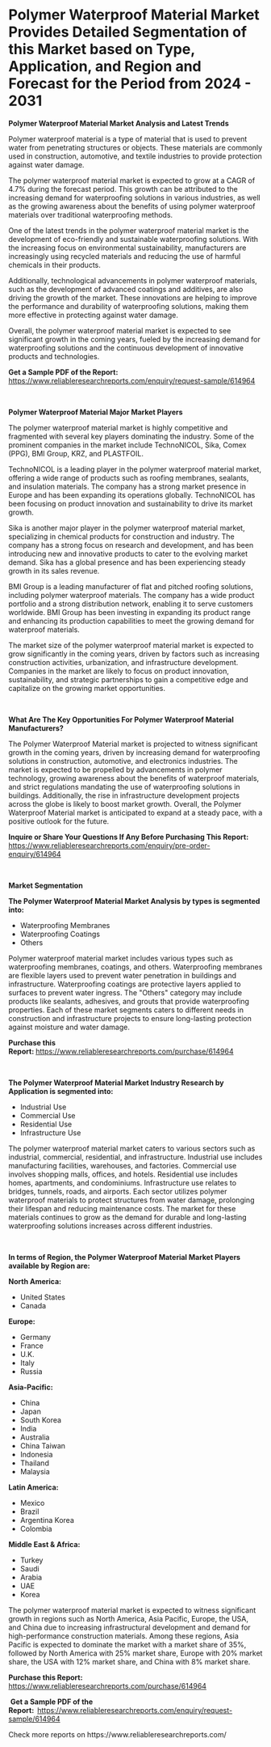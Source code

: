 <p><h1>Polymer Waterproof Material Market Provides Detailed Segmentation of this Market based on Type, Application, and Region and Forecast for the Period from 2024 - 2031</h1></p><p><strong>Polymer Waterproof Material Market Analysis and Latest Trends</strong></p>
<p><p>Polymer waterproof material is a type of material that is used to prevent water from penetrating structures or objects. These materials are commonly used in construction, automotive, and textile industries to provide protection against water damage.</p><p>The polymer waterproof material market is expected to grow at a CAGR of 4.7% during the forecast period. This growth can be attributed to the increasing demand for waterproofing solutions in various industries, as well as the growing awareness about the benefits of using polymer waterproof materials over traditional waterproofing methods.</p><p>One of the latest trends in the polymer waterproof material market is the development of eco-friendly and sustainable waterproofing solutions. With the increasing focus on environmental sustainability, manufacturers are increasingly using recycled materials and reducing the use of harmful chemicals in their products.</p><p>Additionally, technological advancements in polymer waterproof materials, such as the development of advanced coatings and additives, are also driving the growth of the market. These innovations are helping to improve the performance and durability of waterproofing solutions, making them more effective in protecting against water damage.</p><p>Overall, the polymer waterproof material market is expected to see significant growth in the coming years, fueled by the increasing demand for waterproofing solutions and the continuous development of innovative products and technologies.</p></p>
<p><strong>Get a Sample PDF of the Report:&nbsp;</strong> <a href="https://www.reliableresearchreports.com/enquiry/request-sample/614964">https://www.reliableresearchreports.com/enquiry/request-sample/614964</a></p>
<p>&nbsp;</p>
<p><strong>Polymer Waterproof Material Major Market Players</strong></p>
<p><p>The polymer waterproof material market is highly competitive and fragmented with several key players dominating the industry. Some of the prominent companies in the market include TechnoNICOL, Sika, Comex (PPG), BMI Group, KRZ, and PLASTFOIL.</p><p>TechnoNICOL is a leading player in the polymer waterproof material market, offering a wide range of products such as roofing membranes, sealants, and insulation materials. The company has a strong market presence in Europe and has been expanding its operations globally. TechnoNICOL has been focusing on product innovation and sustainability to drive its market growth. </p><p>Sika is another major player in the polymer waterproof material market, specializing in chemical products for construction and industry. The company has a strong focus on research and development, and has been introducing new and innovative products to cater to the evolving market demand. Sika has a global presence and has been experiencing steady growth in its sales revenue.</p><p>BMI Group is a leading manufacturer of flat and pitched roofing solutions, including polymer waterproof materials. The company has a wide product portfolio and a strong distribution network, enabling it to serve customers worldwide. BMI Group has been investing in expanding its product range and enhancing its production capabilities to meet the growing demand for waterproof materials.</p><p>The market size of the polymer waterproof material market is expected to grow significantly in the coming years, driven by factors such as increasing construction activities, urbanization, and infrastructure development. Companies in the market are likely to focus on product innovation, sustainability, and strategic partnerships to gain a competitive edge and capitalize on the growing market opportunities.</p></p>
<p>&nbsp;</p>
<p><strong>What Are The Key Opportunities For Polymer Waterproof Material Manufacturers?</strong></p>
<p><p>The Polymer Waterproof Material market is projected to witness significant growth in the coming years, driven by increasing demand for waterproofing solutions in construction, automotive, and electronics industries. The market is expected to be propelled by advancements in polymer technology, growing awareness about the benefits of waterproof materials, and strict regulations mandating the use of waterproofing solutions in buildings. Additionally, the rise in infrastructure development projects across the globe is likely to boost market growth. Overall, the Polymer Waterproof Material market is anticipated to expand at a steady pace, with a positive outlook for the future.</p></p>
<p><strong>Inquire or Share Your Questions If Any Before Purchasing This Report:</strong> <a href="https://www.reliableresearchreports.com/enquiry/pre-order-enquiry/614964">https://www.reliableresearchreports.com/enquiry/pre-order-enquiry/614964</a></p>
<p>&nbsp;</p>
<p><strong>Market Segmentation</strong></p>
<p><strong>The Polymer Waterproof Material Market Analysis by types is segmented into:</strong></p>
<p><ul><li>Waterproofing Membranes</li><li>Waterproofing Coatings</li><li>Others</li></ul></p>
<p><p>Polymer waterproof material market includes various types such as waterproofing membranes, coatings, and others. Waterproofing membranes are flexible layers used to prevent water penetration in buildings and infrastructure. Waterproofing coatings are protective layers applied to surfaces to prevent water ingress. The "Others" category may include products like sealants, adhesives, and grouts that provide waterproofing properties. Each of these market segments caters to different needs in construction and infrastructure projects to ensure long-lasting protection against moisture and water damage.</p></p>
<p><strong>Purchase this Report:&nbsp;</strong><a href="https://www.reliableresearchreports.com/purchase/614964">https://www.reliableresearchreports.com/purchase/614964</a></p>
<p>&nbsp;</p>
<p><strong>The Polymer Waterproof Material Market Industry Research by Application is segmented into:</strong></p>
<p><ul><li>Industrial Use</li><li>Commercial Use</li><li>Residential Use</li><li>Infrastructure Use</li></ul></p>
<p><p>The polymer waterproof material market caters to various sectors such as industrial, commercial, residential, and infrastructure. Industrial use includes manufacturing facilities, warehouses, and factories. Commercial use involves shopping malls, offices, and hotels. Residential use includes homes, apartments, and condominiums. Infrastructure use relates to bridges, tunnels, roads, and airports. Each sector utilizes polymer waterproof materials to protect structures from water damage, prolonging their lifespan and reducing maintenance costs. The market for these materials continues to grow as the demand for durable and long-lasting waterproofing solutions increases across different industries.</p></p>
<p>&nbsp;</p>
<p><strong>In terms of Region, the Polymer Waterproof Material Market Players available by Region are:</strong></p>
<p>
    <p> <strong> North America: </strong>
        <ul>
            <li>United States</li>
            <li>Canada</li>
        </ul>
        </p> 
    <p> <strong> Europe: </strong>
        <ul>
            <li>Germany</li>
            <li>France</li>
            <li>U.K.</li>
            <li>Italy</li>
            <li>Russia</li>
        </ul>
        </p> 
    <p> <strong> Asia-Pacific: </strong>
        <ul>
            <li>China</li>
            <li>Japan</li>
            <li>South Korea</li>
            <li>India</li>
            <li>Australia</li>
            <li>China Taiwan</li>
            <li>Indonesia</li>
            <li>Thailand</li>
            <li>Malaysia</li>
        </ul>
        </p> 
    <p> <strong> Latin America: </strong>
        <ul>
            <li>Mexico</li>
            <li>Brazil</li>
            <li>Argentina Korea</li>
            <li>Colombia</li>
        </ul>
        </p> 
    <p> <strong> Middle East & Africa: </strong>
        <ul>
            <li>Turkey</li>
            <li>Saudi</li>
            <li>Arabia</li>
            <li>UAE</li>
            <li>Korea</li>
        </ul>
    </p>
    </p>
<p><p>The polymer waterproof material market is expected to witness significant growth in regions such as North America, Asia Pacific, Europe, the USA, and China due to increasing infrastructural development and demand for high-performance construction materials. Among these regions, Asia Pacific is expected to dominate the market with a market share of 35%, followed by North America with 25% market share, Europe with 20% market share, the USA with 12% market share, and China with 8% market share.</p></p>
<p><strong>Purchase this Report: </strong><a href="https://www.reliableresearchreports.com/purchase/614964">https://www.reliableresearchreports.com/purchase/614964</a></p>
<p>&nbsp;<strong>Get a Sample PDF of the Report:&nbsp;&nbsp;</strong><a href="https://www.reliableresearchreports.com/enquiry/request-sample/614964">https://www.reliableresearchreports.com/enquiry/request-sample/614964</a></p>
<p><strong></strong></p>
<p>Check more reports on https://www.reliableresearchreports.com/</p>